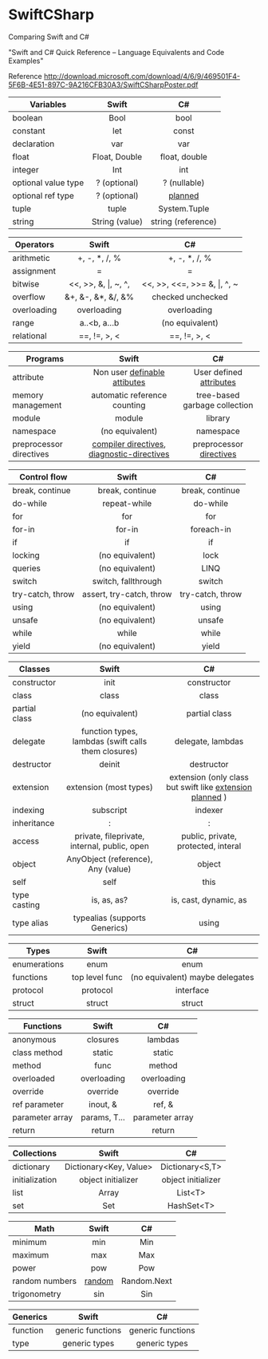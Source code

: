 # SwiftCSharp
Comparing Swift and C#

"Swift and C# Quick Reference – Language Equivalents and Code Examples"

Reference http://download.microsoft.com/download/4/6/9/469501F4-5F6B-4E51-897C-9A216CFB30A3/SwiftCSharpPoster.pdf


| Variables   |      Swift     |          C#         |
|-------------|:--------------:|:-------------------:|
| boolean     |      Bool      |         bool        |
| constant    |       let      |        const        |
| declaration |       var      |         var         |
| float       |  Float, Double |    float, double    |
| integer     |       Int      |         int         |
| optional value type    |  ? (optional)  |     ? (nullable)    |
| optional ref type    |  ? (optional)  |     [planned][ref nullable]     |
| tuple       |      tuple     |     System.Tuple    |
| string      | String (value) | string  (reference) |

| Operators         | Swift               |              C#             |
|-------------------|:-------------------:|:---------------------------:|
| arithmetic        | +, -, *, /, %       | +, -, *, /, %               |
| assignment        | =                   | =                           |
| bitwise           |<<, >>, &, \|, ~, ^, | <<, >>, <<=, >>= &, \|, ^, ~|
| overflow          | &+, &-, &*, &/, &%  |        checked unchecked    |
| overloading       | overloading         | overloading                 |
| range             | a..<b, a…b          | (no equivalent)             |
| relational        | ==, !=, >, <        | ==, !=, >, <                |

| Programs                |             Swift            |               C#              |
|-------------------------|:----------------------------:|:-----------------------------:|
| attribute               |        Non user [definable attibutes][swift attributes]       |           User defined [attributes][csharp attributes]          |
| memory management       | automatic reference counting | tree-based garbage collection |
| module                  |            module            |            library            |
| namespace               |        (no equivalent)       |           namespace           |
| preprocessor directives |        [compiler directives][swift compiler directives], [diagnostic-directives][swift diagnostic-directives]      |    preprocessor [directives][csharp pre processor]    |

| Control flow     |        Swift        |        C#        |
|------------------|:-------------------:|:----------------:|
| break, continue  |   break, continue   |  break, continue |
| do-while         |       repeat-while      |     do-while     |
| for              |         for         |        for       |
| for-in           |        for-in       |    foreach-in    |
| if               |          if         |        if        |
| locking          |   (no equivalent)   |       lock       |
| queries          |   (no equivalent)   |       LINQ       |
| switch           | switch, fallthrough |      switch      |
| try-catch, throw |        assert, try-catch, throw       | try-catch, throw |
| using            |   (no equivalent)   |       using      |
| unsafe           |   (no equivalent)   |      unsafe      |
| while            |        while        |       while      |
| yield            |   (no equivalent)   |       yield      |

| Classes      |       Swift               |                  C#                 |
|--------------|:-------------------------:|:-----------------------------------:|
| constructor  |       init                |             constructor             |
| class        |       class               |                class                |
| partial class        |          (no equivalent)          |                partial class                |
| delegate     |  function types, lambdas (swift calls them closures)           |               delegate, lambdas              |
| destructor   |      deinit               |             destructor              |
| extension    |     extension (most types)             |              extension (only class but swift like [extension planned][extend everything] )              |
| indexing     |     subscript             |               indexer               |
| inheritance  |         :                 |                  :                  |
| access       | private, fileprivate, internal, public, open | public, private, protected, interal |
| object       |  AnyObject (reference), Any (value)           |                object               |
| self         |       self                |                 this                |
| type casting |    is, as, as?            |         is, cast, dynamic, as          |
| type alias   |     typealias (supports Generics)             |                using                |

| Types        |    Swift    |        C#       |
|--------------|:-----------:|:---------------:|
| enumerations |     enum    |       enum      |
| functions    | top level func | (no equivalent) maybe delegates |
| protocol     |   protocol  |    interface    |
| struct       |    struct   |      struct     |

| Functions       |    Swift    |        C#       |
|-----------------|:-----------:|:---------------:|
| anonymous       |   closures  |     lambdas     |
| class method    |    static   |      static     |
| method          |     func    |      method     |
| overloaded      | overloading |   overloading   |
| override        |   override  |     override    |
| ref parameter   |   inout, &  |      ref, &     |
| parameter array |    params, T...   | parameter array |
| return          |    return   |      return     |

| Collections    |        Swift        |         C#         |
|----------------|:-------------------:|:------------------:|
| dictionary     |      Dictionary<Key, Value>     |   Dictionary\<S,T>  |
| initialization | object  initializer | object initializer |
| list           |        Array<T>        |       List\<T>      |
| set            |         Set<T>         |     HashSet\<T>     |

| Math           |  Swift |      C#     |
|----------------|:------:|:---------------:|
| minimum        |   min  |       Min       | 
| maximum        |   max  |       Max       |
| power          |   pow  |       Pow       |
| random numbers | [random][swift random]  |  Random.Next   |
| trigonometry   |   sin  |       Sin       |

| Generics |       Swift       |         C#        |
|----------|:-----------------:|:-----------------:|
| function | generic functions | generic functions |
| type     |   generic types   |   generic types   |


[swift attributes]: https://developer.apple.com/library/content/documentation/Swift/Conceptual/Swift_Programming_Language/Attributes.html
[csharp attributes]: https://docs.microsoft.com/en-us/dotnet/csharp/programming-guide/concepts/attributes/
[csharp pre processor]: https://docs.microsoft.com/en-us/dotnet/csharp/language-reference/preprocessor-directives/
[swift compiler directives]: https://developer.apple.com/library/content/documentation/Swift/Conceptual/Swift_Programming_Language/Statements.html#//apple_ref/doc/uid/TP40014097-CH33-ID538
[swift diagnostic-directives]: https://github.com/apple/swift-evolution/blob/master/proposals/0196-diagnostic-directives.md
[swift random]: https://github.com/apple/swift-evolution/blob/master/proposals/0202-random-unification.md
[extend everything]: https://github.com/dotnet/csharplang/issues/192
[ref nullable]: https://blogs.msdn.microsoft.com/dotnet/2017/11/15/nullable-reference-types-in-csharp/


